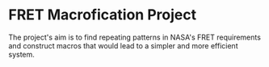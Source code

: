 # FRET Macrofication Project

The project's aim is to find repeating patterns in NASA's FRET requirements and construct macros that would lead to a simpler and more efficient system.

